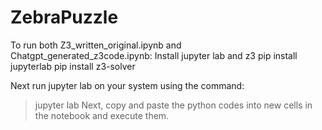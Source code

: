 # ZebraPuzzle
To run both Z3_written_original.ipynb and Chatgpt_generated_z3code.ipynb:
Install jupyter lab and z3
pip install jupyterlab
pip install z3-solver

Next run jupyter lab on your system using the command:
>jupyter lab
Next, copy and paste the python codes into new cells in the notebook and execute them.
